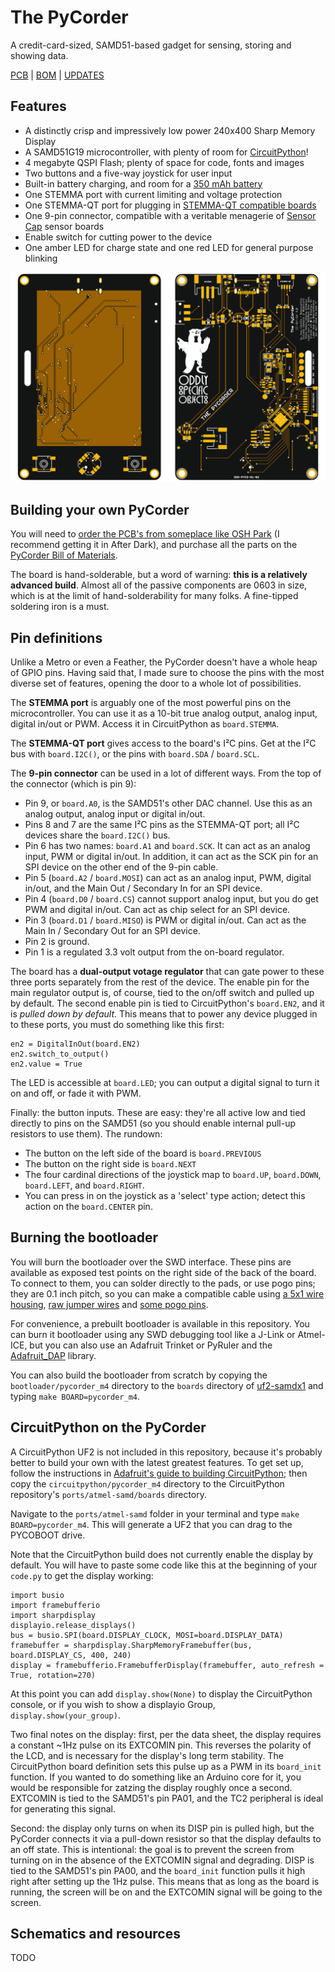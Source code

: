 The PyCorder
============

A credit-card-sized, SAMD51-based gadget for sensing, storing and showing data.

[PCB](https://oshpark.com/shared_projects/LN7RGg9E) | [BOM](https://octopart.com/bom-tool/ggGZZjZ3) | [UPDATES](https://twitter.com/josecastillo)

Features
--------

* A distinctly crisp and impressively low power 240x400 Sharp Memory Display
* A SAMD51G19 microcontroller, with plenty of room for [CircuitPython](https://circuitpython.org/)!
* 4 megabyte QSPI Flash; plenty of space for code, fonts and images
* Two buttons and a five-way joystick for user input
* Built-in battery charging, and room for a [350 mAh battery](https://www.adafruit.com/product/4237)
* One STEMMA port with current limiting and voltage protection
* One STEMMA-QT port for plugging in [STEMMA-QT compatible boards](https://www.adafruit.com/category/1018)
* One 9-pin connector, compatible with a veritable menagerie of [Sensor Cap](https://github.com/joeycastillo/Sensor-Cap/tree/main/PCB/Sensor%20Boards) sensor boards
* Enable switch for cutting power to the device
* One amber LED for charge state and one red LED for general purpose blinking

![image](/images/board.png)

Building your own PyCorder
--------------------------

You will need to [order the PCB's from someplace like OSH Park](https://oshpark.com/shared_projects/LN7RGg9E) (I recommend getting it in After Dark), and purchase all the parts on the [PyCorder Bill of Materials](https://octopart.com/bom-tool/ggGZZjZ3).

The board is hand-solderable, but a word of warning: **this is a relatively advanced build**. Almost all of the passive components are 0603 in size, which is at the limit of hand-solderability for many folks. A fine-tipped soldering iron is a must.

Pin definitions
---------------

Unlike a Metro or even a Feather, the PyCorder doesn't have a whole heap of GPIO pins. Having said that, I made sure to choose the pins with the most diverse set of features, opening the door to a whole lot of possibilities.

The **STEMMA port** is arguably one of the most powerful pins on the microcontroller. You can use it as a 10-bit true analog output, analog input, digital in/out or PWM. Access it in CircuitPython as `board.STEMMA`.

The **STEMMA-QT port** gives access to the board's I²C pins. Get at the I²C bus with `board.I2C()`, or the pins with `board.SDA` / `board.SCL`.

The **9-pin connector** can be used in a lot of different ways. From the top of the connector (which is pin 9):

* Pin 9, or `board.A0`, is the SAMD51's other DAC channel. Use this as an analog output, analog input or digital in/out.
* Pins 8 and 7 are the same I²C pins as the STEMMA-QT port; all I²C devices share the `board.I2C()` bus.
* Pin 6 has two names: `board.A1` and `board.SCK`. It can act as an analog input, PWM or digital in/out. In addition, it can act as the SCK pin for an SPI device on the other end of the 9-pin cable.
* Pin 5 (`board.A2` / `board.MOSI`) can act as an analog input, PWM, digital in/out, and the Main Out / Secondary In for an SPI device.
* Pin 4 (`board.D0` / `board.CS`) cannot support analog input, but you do get PWM and digital in/out. Can act as chip select for an SPI device.
* Pin 3 (`board.D1` / `board.MISO`) is PWM or digital in/out. Can act as the Main In / Secondary Out for an SPI device.
* Pin 2 is ground. 
* Pin 1 is a regulated 3.3 volt output from the on-board regulator.

The board has a **dual-output votage regulator** that can gate power to these three ports separately from the rest of the device. The enable pin for the main regulator output is, of course, tied to the on/off switch and pulled up by default. The second enable pin is tied to CircuitPython's `board.EN2`, and it is *pulled down by default*. This means that to power any device plugged in to these ports, you must do something like this first: 

```
en2 = DigitalInOut(board.EN2)
en2.switch_to_output()
en2.value = True
```

The LED is accessible at `board.LED`; you can output a digital signal to turn it on and off, or fade it with PWM.

Finally: the button inputs. These are easy: they're all active low and tied directly to pins on the SAMD51 (so you should enable internal pull-up resistors to use them). The rundown: 

* The button on the left side of the board is `board.PREVIOUS`
* The button on the right side is `board.NEXT`
* The four cardinal directions of the joystick map to `board.UP`, `board.DOWN`, `board.LEFT`, and `board.RIGHT`.
* You can press in on the joystick as a 'select' type action; detect this action on the `board.CENTER` pin.

Burning the bootloader
----------------------

You will burn the bootloader over the SWD interface. These pins are available as exposed test points on the right side of the back of the board. To connect to them, you can solder directly to the pads, or use pogo pins; they are 0.1 inch pitch, so you can make a compatible cable using [a 5x1 wire housing](https://www.adafruit.com/product/3145), [raw jumper wires](https://www.adafruit.com/product/3633) and [some pogo pins](https://www.adafruit.com/product/2429).

For convenience, a prebuilt bootloader is available in this repository. You can burn it bootloader using any SWD debugging tool like a J-Link or Atmel-ICE, but you can also use an Adafruit Trinket or PyRuler and the [Adafruit_DAP](https://github.com/adafruit/Adafruit_DAP) library.

You can also build the bootloader from scratch by copying the `bootloader/pycorder_m4` directory to the `boards` directory of [uf2-samdx1](https://github.com/adafruit/uf2-samdx1) and typing `make BOARD=pycorder_m4`.

CircuitPython on the PyCorder
-----------------------------

A CircuitPython UF2 is not included in this repository, because it's probably better to build your own with the latest greatest features. To get set up, follow the instructions in [Adafruit's guide to building CircuitPython](https://learn.adafruit.com/building-circuitpython?view=all); then copy the `circuitpython/pycorder_m4` directory to the CircuitPython repository's `ports/atmel-samd/boards` directory. 

Navigate to the `ports/atmel-samd` folder in your terminal and type `make BOARD=pycorder_m4`. This will generate a UF2 that you can drag to the PYCOBOOT drive.

Note that the CircuitPython build does not currently enable the display by default. You will have to paste some code like this at the beginning of your `code.py` to get the display working:

```
import busio
import framebufferio
import sharpdisplay
displayio.release_displays()
bus = busio.SPI(board.DISPLAY_CLOCK, MOSI=board.DISPLAY_DATA)
framebuffer = sharpdisplay.SharpMemoryFramebuffer(bus, board.DISPLAY_CS, 400, 240)
display = framebufferio.FramebufferDisplay(framebuffer, auto_refresh = True, rotation=270)
```

At this point you can add `display.show(None)` to display the CircuitPython console, or if you wish to show a displayio Group, `display.show(your_group)`.

Two final notes on the display: first, per the data sheet, the display requires a constant ~1Hz pulse on its EXTCOMIN pin. This reverses the polarity of the LCD, and is necessary for the display's long term stability. The CircuitPython board definition sets this pulse up as a PWM in its `board_init` function. If you wanted to do something like an Arduino core for it, you would be responsible for zatzing the display roughly once a second. EXTCOMIN is tied to the SAMD51's pin PA01, and the TC2 peripheral is ideal for generating this signal.

Second: the display only turns on when its DISP pin is pulled high, but the PyCorder connects it via a pull-down resistor so that the display defaults to an off state. This is intentional: the goal is to prevent the screen from turning on in the absence of the EXTCOMIN signal and degrading. DISP is tied to the SAMD51's pin PA00, and the `board_init` function pulls it high right after setting up the 1Hz pulse. This means that as long as the board is running, the screen will be on and the EXTCOMIN signal will be going to the screen.

Schematics and resources
------------------------

TODO